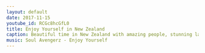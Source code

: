 ```yaml
---
layout: default
date: 2017-11-15
youtube_id: RCGc8hcGfL0
title: Enjoy Yourself in New Zealand
caption: Beautiful time in New Zealand with amazing people, stunning landscapes and sooo many sheep (actually more than people)! NZ is the most gorgeous country I have been to so far!
music: Soul Avengerz - Enjoy Yourself
---
```

